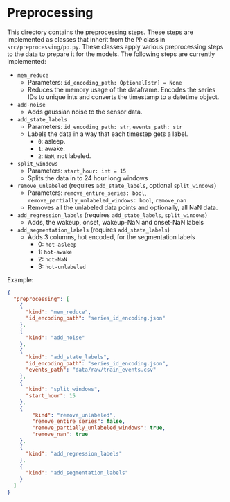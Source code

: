 # Preprocessing
This directory contains the preprocessing steps. 
These steps are implemented as classes that inherit from the `PP` class in `src/preprocessing/pp.py`.
These classes apply various preprocessing steps to the data to prepare it for the models. 
The following steps are currently implemented:

- `mem_reduce`
    - Parameters: `id_encoding_path: Optional[str] = None`
    - Reduces the memory usage of the dataframe. Encodes the series IDs to unique ints and converts the timestamp to
      a datetime object.
- `add-noise`
    - Adds gaussian noise to the sensor data.
- `add_state_labels`
    - Parameters: `id_encoding_path: str`, `events_path: str`
    - Labels the data in a way that each timestep gets a label.
        - `0`: asleep.
        - `1`: awake.
        - `2`: `NaN`, not labeled.
- `split_windows`
    - Parameters: `start_hour: int = 15`
    - Splits the data in to 24 hour long windows
- `remove_unlabeled` (requires `add_state_labels`, optional `split_windows`)
    - Parameters: `remove_entire_series: bool`, `remove_partially_unlabeled_windows: bool`, `remove_nan`
    - Removes all the unlabeled data points and optionally, all NaN data. 
- `add_regression_labels` (requires `add_state_labels`, `split_windows`)
    - Adds, the wakeup, onset, wakeup-NaN and onset-NaN labels
- `add_segmentation_labels` (requires `add_state_labels`)
    - Adds 3 columns, hot encoded, for the segmentation labels
        - 0: `hot-asleep`
        - 1: `hot-awake`
        - 2: `hot-NaN`
        - 3: `hot-unlabeled`

Example:
```JSON
{
  "preprocessing": [
    {
      "kind": "mem_reduce",
      "id_encoding_path": "series_id_encoding.json"
    },
    {
      "kind": "add_noise"
    },
    {
      "kind": "add_state_labels",
      "id_encoding_path": "series_id_encoding.json",
      "events_path": "data/raw/train_events.csv"
    },
    {
      "kind": "split_windows",
      "start_hour": 15
    },
    {
        "kind": "remove_unlabeled",
        "remove_entire_series": false,
        "remove_partially_unlabeled_windows": true,
        "remove_nan": true
    },
    {
      "kind": "add_regression_labels"
    },
    {
      "kind": "add_segmentation_labels"
    }
  ]
}
```